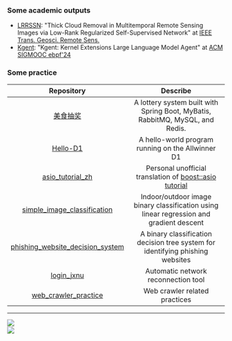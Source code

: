 
### Some academic outputs
+ [LRRSSN](https://github.com/try-agaaain/cloud-removal/tree/clean): "Thick Cloud Removal in Multitemporal Remote Sensing Images via Low-Rank Regularized Self-Supervised Network" at  [IEEE Trans. Geosci. Remote Sens.](https://ieeexplore.ieee.org/document/10414167)
+ [Kgent](https://github.com/eunomia-bpf/GPTtrace): "Kgent: Kernel Extensions Large Language Model Agent" at [ACM SIGMOOC ebpf'24](https://dl.acm.org/doi/10.1145/3672197.3673434)
### Some practice

|                          Repository                          |                      Describe                      |
| :----------------------------------------------------------: | :------------------------------------------------: |
|     [美食抽奖](http://try-agaaain.online/raffle)      | A lottery system built with Spring Boot, MyBatis, RabbitMQ, MySQL, and Redis.  |
|     [Hello-D1](https://github.com/try-agaaain/Hello-D1)      | A hello-world program running on the Allwinner D1  |
| [asio_tutorial_zh](https://try-agaaain.github.io/asio_tutorial_zh/) |          Personal unofficial translation of [boost::asio tutorial](https://www.boost.org/doc/libs/1_82_0/doc/html/boost_asio/tutorial.html)          |
| [simple_image_classification](https://github.com/try-agaaain/simple_image_classification/tree/main) |  Indoor/outdoor image binary classification using linear regression and gradient descent  |
| [phishing_website_decision_system](https://github.com/try-agaaain/phishing_website_decision_system) | A binary classification decision tree system for identifying phishing websites |
|   [login_jxnu](https://github.com/try-agaaain/login_jxnu)    |                  Automatic network reconnection tool                  |
| [web_crawler_practice](https://github.com/try-agaaain/web_crawler_practice) |                  Web crawler related practices                  |





------------------

<img align="left" src="https://github-readme-stats.vercel.app/api?username=try-agaaain&show_icons=true">
<div>
 <br>
 <img src="https://github-readme-stats.vercel.app/api/top-langs/?username=try-agaaain&layout=compact&hide=jupyter%20notebook,html,css,less,batchfile&langs_count=8&theme=tokyonight&hide_title=true">
</div>
